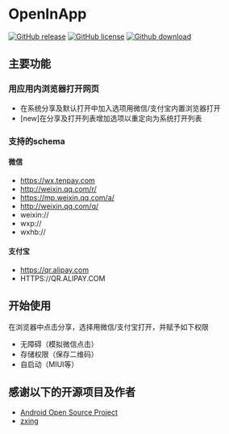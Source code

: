 # OpenInApp
[![GitHub release](	https://img.shields.io/github/release-pre/ekibun/OpenInApp.svg)](https://github.com/ekibun/OpenInApp/releases)
[![GitHub license](	https://img.shields.io/github/license/ekibun/OpenInApp.svg)](https://github.com/ekibun/OpenInApp)
[![Github download]( https://img.shields.io/github/downloads/ekibun/OpenInApp/total.svg)](https://github.com/ekibun/OpenInApp/releases)
## 主要功能
### 用应用内浏览器打开网页
- 在系统分享及默认打开中加入选项用微信/支付宝内置浏览器打开
- [new]在分享及打开列表增加选项以重定向为系统打开列表
### 支持的schema
#### 微信
- https://wx.tenpay.com
- http://weixin.qq.com/r/
- https://mp.weixin.qq.com/a/
- http://weixin.qq.com/q/
- weixin://
- wxp://
- wxhb://
#### 支付宝
- https://qr.alipay.com
- HTTPS://QR.ALIPAY.COM 
## 开始使用
在浏览器中点击分享，选择用微信/支付宝打开，并赋予如下权限
- 无障碍（模拟微信点击）
- 存储权限（保存二维码）
- 自启动（MIUI等）
## 感谢以下的开源项目及作者
- [Android Open Source Project](http://source.android.com/)
- [zxing](https://github.com/zxing/zxing)
